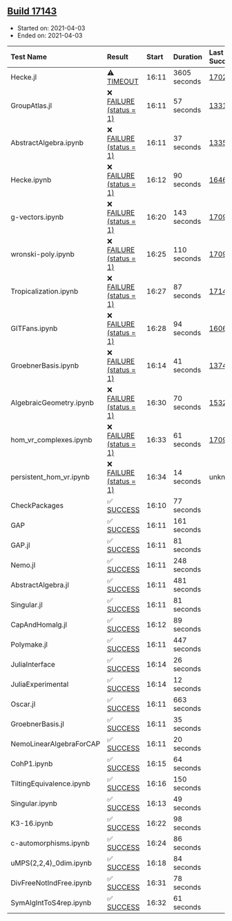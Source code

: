 ## [Build 17143](https://oscarci.mathematik.uni-kl.de/job/oscar/17143/)

* Started on: 2021-04-03
* Ended on: 2021-04-03

| Test Name    | Result | Start | Duration | Last Success | First Failure |
|:-------------|:-------|:------|:---------|:-------------|:--------------|
| Hecke.jl | ⚠ [TIMEOUT](https://oscarci.mathematik.uni-kl.de/job/oscar/17143/artifact/logs/build-17143/Hecke.jl.log) | 16:11 | 3605 seconds | [17022](https://oscarci.mathematik.uni-kl.de/job/oscar/17022/) | [17023](https://oscarci.mathematik.uni-kl.de/job/oscar/17023/) |
| GroupAtlas.jl | ❌ [FAILURE (status = 1)](https://oscarci.mathematik.uni-kl.de/job/oscar/17143/artifact/logs/build-17143/GroupAtlas.jl.log) | 16:11 | 57 seconds | [13311](https://oscarci.mathematik.uni-kl.de/job/oscar/13311/) | [13312](https://oscarci.mathematik.uni-kl.de/job/oscar/13312/) |
| AbstractAlgebra.ipynb | ❌ [FAILURE (status = 1)](https://oscarci.mathematik.uni-kl.de/job/oscar/17143/artifact/logs/build-17143/AbstractAlgebra.ipynb.log) | 16:11 | 37 seconds | [13355](https://oscarci.mathematik.uni-kl.de/job/oscar/13355/) | [13356](https://oscarci.mathematik.uni-kl.de/job/oscar/13356/) |
| Hecke.ipynb | ❌ [FAILURE (status = 1)](https://oscarci.mathematik.uni-kl.de/job/oscar/17143/artifact/logs/build-17143/Hecke.ipynb.log) | 16:12 | 90 seconds | [16463](https://oscarci.mathematik.uni-kl.de/job/oscar/16463/) | [16464](https://oscarci.mathematik.uni-kl.de/job/oscar/16464/) |
| g-vectors.ipynb | ❌ [FAILURE (status = 1)](https://oscarci.mathematik.uni-kl.de/job/oscar/17143/artifact/logs/build-17143/g-vectors.ipynb.log) | 16:20 | 143 seconds | [17099](https://oscarci.mathematik.uni-kl.de/job/oscar/17099/) | [17100](https://oscarci.mathematik.uni-kl.de/job/oscar/17100/) |
| wronski-poly.ipynb | ❌ [FAILURE (status = 1)](https://oscarci.mathematik.uni-kl.de/job/oscar/17143/artifact/logs/build-17143/wronski-poly.ipynb.log) | 16:25 | 110 seconds | [17098](https://oscarci.mathematik.uni-kl.de/job/oscar/17098/) | [17099](https://oscarci.mathematik.uni-kl.de/job/oscar/17099/) |
| Tropicalization.ipynb | ❌ [FAILURE (status = 1)](https://oscarci.mathematik.uni-kl.de/job/oscar/17143/artifact/logs/build-17143/Tropicalization.ipynb.log) | 16:27 | 87 seconds | [17142](https://oscarci.mathematik.uni-kl.de/job/oscar/17142/) | [17143](https://oscarci.mathematik.uni-kl.de/job/oscar/17143/) |
| GITFans.ipynb | ❌ [FAILURE (status = 1)](https://oscarci.mathematik.uni-kl.de/job/oscar/17143/artifact/logs/build-17143/GITFans.ipynb.log) | 16:28 | 94 seconds | [16068](https://oscarci.mathematik.uni-kl.de/job/oscar/16068/) | [16069](https://oscarci.mathematik.uni-kl.de/job/oscar/16069/) |
| GroebnerBasis.ipynb | ❌ [FAILURE (status = 1)](https://oscarci.mathematik.uni-kl.de/job/oscar/17143/artifact/logs/build-17143/GroebnerBasis.ipynb.log) | 16:14 | 41 seconds | [13748](https://oscarci.mathematik.uni-kl.de/job/oscar/13748/) | [13749](https://oscarci.mathematik.uni-kl.de/job/oscar/13749/) |
| AlgebraicGeometry.ipynb | ❌ [FAILURE (status = 1)](https://oscarci.mathematik.uni-kl.de/job/oscar/17143/artifact/logs/build-17143/AlgebraicGeometry.ipynb.log) | 16:30 | 70 seconds | [15322](https://oscarci.mathematik.uni-kl.de/job/oscar/15322/) | [15323](https://oscarci.mathematik.uni-kl.de/job/oscar/15323/) |
| hom_vr_complexes.ipynb | ❌ [FAILURE (status = 1)](https://oscarci.mathematik.uni-kl.de/job/oscar/17143/artifact/logs/build-17143/hom_vr_complexes.ipynb.log) | 16:33 | 61 seconds | [17099](https://oscarci.mathematik.uni-kl.de/job/oscar/17099/) | [17100](https://oscarci.mathematik.uni-kl.de/job/oscar/17100/) |
| persistent_hom_vr.ipynb | ❌ [FAILURE (status = 1)](https://oscarci.mathematik.uni-kl.de/job/oscar/17143/artifact/logs/build-17143/persistent_hom_vr.ipynb.log) | 16:34 | 14 seconds | unknown | unknown |
| CheckPackages | ✅ [SUCCESS](https://oscarci.mathematik.uni-kl.de/job/oscar/17143/artifact/logs/build-17143/CheckPackages.log) | 16:10 | 77 seconds |  |  |
| GAP | ✅ [SUCCESS](https://oscarci.mathematik.uni-kl.de/job/oscar/17143/artifact/logs/build-17143/GAP.log) | 16:11 | 161 seconds |  |  |
| GAP.jl | ✅ [SUCCESS](https://oscarci.mathematik.uni-kl.de/job/oscar/17143/artifact/logs/build-17143/GAP.jl.log) | 16:11 | 81 seconds |  |  |
| Nemo.jl | ✅ [SUCCESS](https://oscarci.mathematik.uni-kl.de/job/oscar/17143/artifact/logs/build-17143/Nemo.jl.log) | 16:11 | 248 seconds |  |  |
| AbstractAlgebra.jl | ✅ [SUCCESS](https://oscarci.mathematik.uni-kl.de/job/oscar/17143/artifact/logs/build-17143/AbstractAlgebra.jl.log) | 16:11 | 481 seconds |  |  |
| Singular.jl | ✅ [SUCCESS](https://oscarci.mathematik.uni-kl.de/job/oscar/17143/artifact/logs/build-17143/Singular.jl.log) | 16:11 | 81 seconds |  |  |
| CapAndHomalg.jl | ✅ [SUCCESS](https://oscarci.mathematik.uni-kl.de/job/oscar/17143/artifact/logs/build-17143/CapAndHomalg.jl.log) | 16:12 | 89 seconds |  |  |
| Polymake.jl | ✅ [SUCCESS](https://oscarci.mathematik.uni-kl.de/job/oscar/17143/artifact/logs/build-17143/Polymake.jl.log) | 16:11 | 447 seconds |  |  |
| JuliaInterface | ✅ [SUCCESS](https://oscarci.mathematik.uni-kl.de/job/oscar/17143/artifact/logs/build-17143/JuliaInterface.log) | 16:14 | 26 seconds |  |  |
| JuliaExperimental | ✅ [SUCCESS](https://oscarci.mathematik.uni-kl.de/job/oscar/17143/artifact/logs/build-17143/JuliaExperimental.log) | 16:14 | 12 seconds |  |  |
| Oscar.jl | ✅ [SUCCESS](https://oscarci.mathematik.uni-kl.de/job/oscar/17143/artifact/logs/build-17143/Oscar.jl.log) | 16:11 | 663 seconds |  |  |
| GroebnerBasis.jl | ✅ [SUCCESS](https://oscarci.mathematik.uni-kl.de/job/oscar/17143/artifact/logs/build-17143/GroebnerBasis.jl.log) | 16:11 | 35 seconds |  |  |
| NemoLinearAlgebraForCAP | ✅ [SUCCESS](https://oscarci.mathematik.uni-kl.de/job/oscar/17143/artifact/logs/build-17143/NemoLinearAlgebraForCAP.log) | 16:11 | 20 seconds |  |  |
| CohP1.ipynb | ✅ [SUCCESS](https://oscarci.mathematik.uni-kl.de/job/oscar/17143/artifact/logs/build-17143/CohP1.ipynb.log) | 16:15 | 64 seconds |  |  |
| TiltingEquivalence.ipynb | ✅ [SUCCESS](https://oscarci.mathematik.uni-kl.de/job/oscar/17143/artifact/logs/build-17143/TiltingEquivalence.ipynb.log) | 16:16 | 150 seconds |  |  |
| Singular.ipynb | ✅ [SUCCESS](https://oscarci.mathematik.uni-kl.de/job/oscar/17143/artifact/logs/build-17143/Singular.ipynb.log) | 16:13 | 49 seconds |  |  |
| K3-16.ipynb | ✅ [SUCCESS](https://oscarci.mathematik.uni-kl.de/job/oscar/17143/artifact/logs/build-17143/K3-16.ipynb.log) | 16:22 | 98 seconds |  |  |
| c-automorphisms.ipynb | ✅ [SUCCESS](https://oscarci.mathematik.uni-kl.de/job/oscar/17143/artifact/logs/build-17143/c-automorphisms.ipynb.log) | 16:24 | 86 seconds |  |  |
| uMPS(2,2,4)_0dim.ipynb | ✅ [SUCCESS](https://oscarci.mathematik.uni-kl.de/job/oscar/17143/artifact/logs/build-17143/uMPS-2-2-4-_0dim.ipynb.log) | 16:18 | 84 seconds |  |  |
| DivFreeNotIndFree.ipynb | ✅ [SUCCESS](https://oscarci.mathematik.uni-kl.de/job/oscar/17143/artifact/logs/build-17143/DivFreeNotIndFree.ipynb.log) | 16:31 | 78 seconds |  |  |
| SymAlgIntToS4rep.ipynb | ✅ [SUCCESS](https://oscarci.mathematik.uni-kl.de/job/oscar/17143/artifact/logs/build-17143/SymAlgIntToS4rep.ipynb.log) | 16:32 | 61 seconds |  |  |
